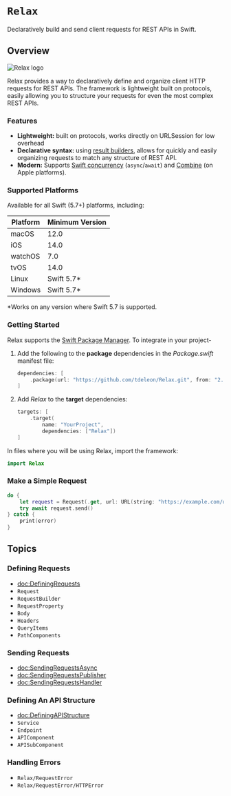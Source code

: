 # ``Relax``

Declaratively build and send client requests for REST APIs in Swift.

## Overview

![Relax logo](RelaxLogo.png)

Relax provides a way to declaratively define and organize client HTTP requests for REST APIs. The framework is
lightweight built on protocols, easily allowing you to structure your requests for even the most complex REST APIs.

### Features

- **Lightweight:** built on protocols, works directly on URLSession for low overhead
- **Declarative syntax:** using [result builders](https://docs.swift.org/swift-book/LanguageGuide/AdvancedOperators.html#ID630),
allows for quickly and easily organizing requests to match any structure of REST API.
- **Modern:** Supports [Swift concurrency](https://docs.swift.org/swift-book/LanguageGuide/Concurrency.html)
(`async`/`await`) and [Combine](https://developer.apple.com/documentation/combine) (on Apple platforms).

### Supported Platforms

Available for all Swift (5.7+) platforms, including:

| Platform | Minimum Version |
|----------|-----------------|
| macOS    | 12.0            |
| iOS      | 14.0            |
| watchOS  | 7.0             |
| tvOS     | 14.0            |
| Linux    | Swift 5.7*      |
| Windows  | Swift 5.7*      |

*Works on any version where Swift 5.7 is supported.

### Getting Started

Relax supports the [Swift Package Manager](https://www.swift.org/package-manager/). To integrate in your project-

1. Add the following to the **package** dependencies in the *Package.swift* manifest file:

    ```swift
    dependencies: [
        .package(url: "https://github.com/tdeleon/Relax.git", from: "2.0.0")
    ]
    ```

2. Add *Relax* to the **target** dependencies:

    ```swift
    targets: [
        .target(
            name: "YourProject",
            dependencies: ["Relax"])
    ]
    ```

In files where you will be using Relax, import the framework:

```swift
import Relax
```

### Make a Simple Request

```swift
do {
    let request = Request(.get, url: URL(string: "https://example.com/users")!)
    try await request.send()
} catch {
    print(error)
}
```

## Topics

### Defining Requests

- <doc:DefiningRequests>
- ``Request``
- ``RequestBuilder``
- ``RequestProperty``
- ``Body``
- ``Headers``
- ``QueryItems``
- ``PathComponents``

### Sending Requests

- <doc:SendingRequestsAsync>
- <doc:SendingRequestsPublisher>
- <doc:SendingRequestsHandler>

### Defining An API Structure

- <doc:DefiningAPIStructure>
- ``Service``
- ``Endpoint``
- ``APIComponent``
- ``APISubComponent``

### Handling Errors

- ``Relax/RequestError``
- ``Relax/RequestError/HTTPError``
